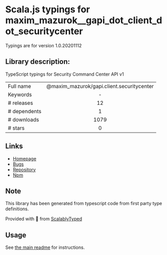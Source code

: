 
# Scala.js typings for maxim_mazurok__gapi_dot_client_dot_securitycenter

Typings are for version 1.0.20201112

## Library description:
TypeScript typings for Security Command Center API v1

|                    |                 |
| ------------------ | :-------------: |
| Full name          | @maxim_mazurok/gapi.client.securitycenter |
| Keywords           | - |
| # releases         | 12 |
| # dependents       | 1 |
| # downloads        | 1079 |
| # stars            | 0 |

## Links
- [Homepage](https://github.com/Maxim-Mazurok/google-api-typings-generator#readme)
- [Bugs](https://github.com/Maxim-Mazurok/google-api-typings-generator/issues)
- [Repository](https://github.com/Maxim-Mazurok/google-api-typings-generator)
- [Npm](https://www.npmjs.com/package/%40maxim_mazurok%2Fgapi.client.securitycenter)
    


## Note
This library has been generated from typescript code from first party type definitions.

Provided with :purple_heart: from [ScalablyTyped](https://github.com/oyvindberg/ScalablyTyped)

## Usage
See [the main readme](../../readme.md) for instructions.


